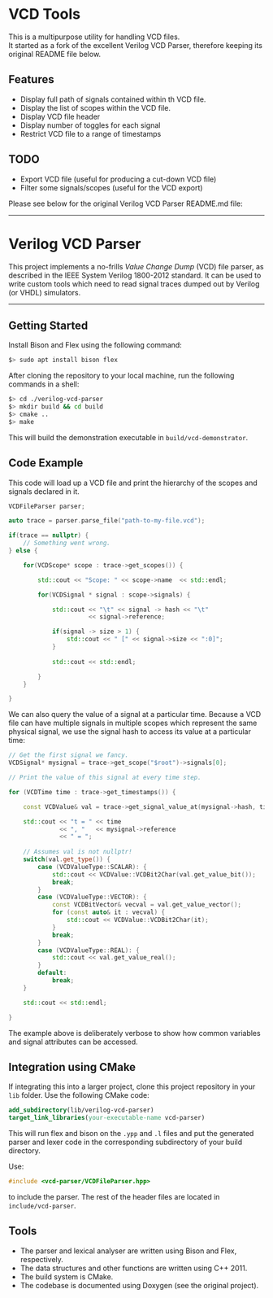 
# VCD Tools
This is a multipurpose utility for handling VCD files.  
It started as a fork of the excellent Verilog VCD Parser, therefore keeping its original README file below.  

## Features
* Display full path of signals contained within th VCD file.
* Display the list of scopes within the VCD file.
* Display VCD file header
* Display number of toggles for each signal
* Restrict VCD file to a range of timestamps

## TODO
* Export VCD file (useful for producing a cut-down VCD file)
* Filter some signals/scopes (useful for the VCD export)

Please see below for the original Verilog VCD Parser README.md file:

---
# Verilog VCD Parser

This project implements a no-frills *Value Change Dump* (VCD) file parser, as
described in the IEEE System Verilog 1800-2012 standard. It can be used to
write custom tools which need to read signal traces dumped out by Verilog (or
VHDL) simulators.

---

## Getting Started

Install Bison and Flex using the following command:

```sh
$> sudo apt install bison flex
```

After cloning the repository to your local machine, run the following commands in a
shell:

```sh
$> cd ./verilog-vcd-parser
$> mkdir build && cd build
$> cmake ..
$> make
```

This will build the demonstration executable in `build/vcd-demonstrator`.

## Code Example

This code will load up a VCD file and print the hierarchy of the scopes
and signals declared in it.

```cpp
VCDFileParser parser;

auto trace = parser.parse_file("path-to-my-file.vcd");

if(trace == nullptr) {
    // Something went wrong.
} else {

    for(VCDScope* scope : trace->get_scopes()) {

        std::cout << "Scope: " << scope->name  << std::endl;

        for(VCDSignal * signal : scope->signals) {

            std::cout << "\t" << signal -> hash << "\t" 
                      << signal->reference;

            if(signal -> size > 1) {
                std::cout << " [" << signal->size << ":0]";
            }
            
            std::cout << std::endl;

        }
    }

}
```

We can also query the value of a signal at a particular time. Because a VCD
file can have multiple signals in multiple scopes which represent the same
physical signal, we use the signal hash to access its value at a particular
time:

```cpp
// Get the first signal we fancy.
VCDSignal* mysignal = trace->get_scope("$root")->signals[0];

// Print the value of this signal at every time step.

for (VCDTime time : trace->get_timestamps()) {

    const VCDValue& val = trace->get_signal_value_at(mysignal->hash, time);

    std::cout << "t = " << time
              << ", "   << mysignal->reference
              << " = ";
    
    // Assumes val is not nullptr!
    switch(val.get_type()) {
        case (VCDValueType::SCALAR): {
            std::cout << VCDValue::VCDBit2Char(val.get_value_bit());
            break;
        }
        case (VCDValueType::VECTOR): {
            const VCDBitVector& vecval = val.get_value_vector();
            for (const auto& it : vecval) {
                std::cout << VCDValue::VCDBit2Char(it);
            }
            break;
        }
        case (VCDValueType::REAL): {
            std::cout << val.get_value_real();
        }
        default:
            break;
    }

    std::cout << std::endl;

}

```

The example above is deliberately verbose to show how common variables and
signal attributes can be accessed.


## Integration using CMake

If integrating this into a larger project, clone this project repository in your `lib` folder.
Use the following CMake code:

```cmake
add_subdirectory(lib/verilog-vcd-parser)
target_link_libraries(your-executable-name vcd-parser)
```

This will run flex and bison on the `.ypp` and `.l` files and put
the generated parser and lexer code in the corresponding subdirectory of your build directory.

Use:

```c++
#include <vcd-parser/VCDFileParser.hpp>
```

to include the parser. The rest of the header files are located in `include/vcd-parser`.

## Tools

- The parser and lexical analyser are written using Bison and Flex,
  respectively.
- The data structures and other functions are written using C++ 2011.
- The build system is CMake.
- The codebase is documented using Doxygen (see the original project).
